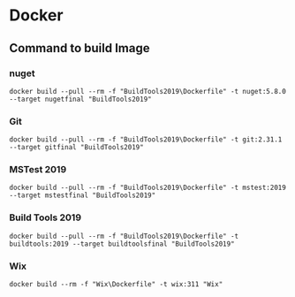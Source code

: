 # Docker

## Command to build Image

### nuget

`docker build --pull --rm -f "BuildTools2019\Dockerfile" -t nuget:5.8.0 --target nugetfinal "BuildTools2019"`

### Git

`docker build --pull --rm -f "BuildTools2019\Dockerfile" -t git:2.31.1 --target gitfinal "BuildTools2019"`

### MSTest 2019

`docker build --pull --rm -f "BuildTools2019\Dockerfile" -t mstest:2019 --target mstestfinal "BuildTools2019"`

### Build Tools 2019

`docker build --pull --rm -f "BuildTools2019\Dockerfile" -t buildtools:2019 --target buildtoolsfinal "BuildTools2019"`

### Wix

`docker build --rm -f "Wix\Dockerfile" -t wix:311 "Wix"`
